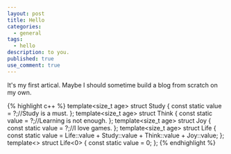 ```yaml
---
layout: post
title: Hello
categories:
  - general
tags:
  - hello
description: to you.
published: true
use_comment: true
---
```

It's my first artical. 
Maybe I should sometime build a blog from scratch on my own.

{% highlight c++ %}
template<size_t age>
struct Study {
   const static value = ?;//Study is a must.
};
template<size_t age>
struct Think {
   const static value = ?;//Learning is not enough.
};
template<size_t age>
struct Joy {
   const static value = ?;//I love games.
};
template<size_t age>
struct Life {
   const static value = Life<age-1>::value + Study<age>::value + Think<age>::value + Joy<age>::value;
};
template<>
struct Life<0> {
   const static value = 0;
};
{% endhighlight %}
